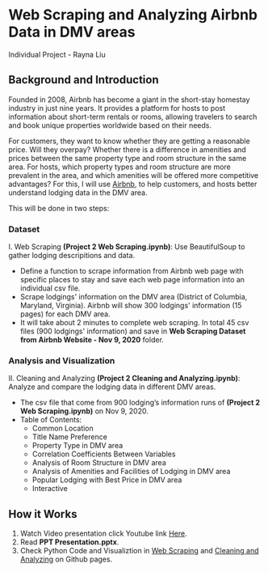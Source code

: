 # Web Scraping and Analyzing Airbnb Data in DMV areas
Individual Project - Rayna Liu

## Background and Introduction
Founded in 2008, Airbnb has become a giant in the short-stay homestay industry in just nine years. It provides a platform for hosts to post information about short-term rentals or rooms, allowing travelers to search and book unique properties worldwide based on their needs.

For customers, they want to know whether they are getting a reasonable price. Will they overpay? Whether there is a difference in amenities and prices between the same property type and room structure in the same area. For hosts, which property types and room structure are more prevalent in the area, and which amenities will be offered more competitive advantages? For this, I will use [Airbnb](https://www.airbnb.com/), to help customers, and hosts better understand lodging data in the DMV area.

This will be done in two steps: 

### Dataset
I. Web Scraping **(Project 2 Web Scraping.ipynb)**: Use BeautifulSoup to gather lodging descripitions and data.
* Define a function to scrape information from Airbnb web page with specific places to stay and save each web page information into an individual csv file.
* Scrape lodgings' information on the DMV area (District of Columbia, Maryland, Virginia). Airbnb will show 300 lodgings' information (15 pages) for each DMV area.
* It will take about 2 minutes to complete web scraping. In total 45 csv files (900 lodgings' information) and save in **Web Scraping Dataset from Airbnb Website - Nov 9, 2020** folder.

### Analysis and Visualization
II. Cleaning and Analyzing **(Project 2 Cleaning and Analyzing.ipynb)**: Analyze and compare the lodging data in different DMV areas.
* The csv file that come from 900 lodging’s information runs of **(Project 2 Web Scraping.ipynb)** on Nov 9, 2020.
* Table of Contents:
  * Common Location
  * Title Name Preference
  * Property Type in DMV area
  * Correlation Coefficients Between Variables 
  * Analysis of Room Structure in DMV area
  * Analysis of Amenities and Facilities of Lodging in DMV area
  * Popular Lodging with Best Price in DMV area
  * Interactive

## How it Works
  1. Watch Video presentation click Youtube link [Here](https://youtu.be/zbClqCMHpQo).
  2. Read **PPT Presentation.pptx**.
  3. Check Python Code and Visualiztion in [Web Scraping](https://weiruiliu.github.io/Web-Scraping-and-Analyzing-Airbnb-Dataset/Project%202%20Web%20Scraping.html) and [Cleaning and Analyzing](https://weiruiliu.github.io/Web-Scraping-and-Analyzing-Airbnb-Dataset/Project%202%20Cleaning%20and%20Analyzing.html) on Github pages.
